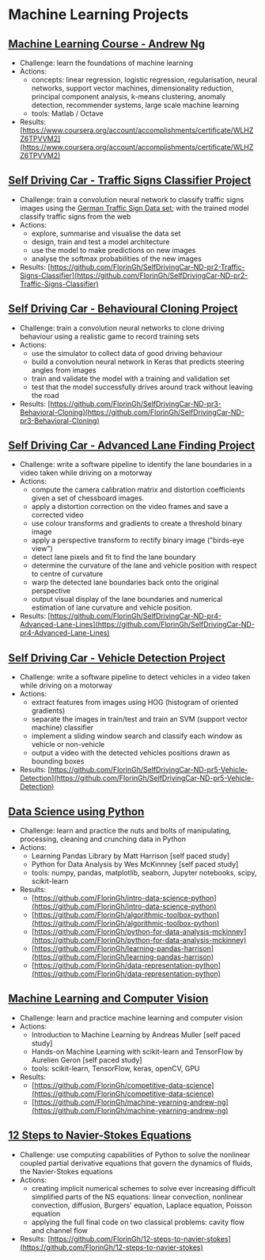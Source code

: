 # Machine Learning Projects

## [**Machine Learning Course - Andrew Ng**](https://fgheorghe.gitbook.io/machine-learning/machine-learning-course)

* Challenge:  learn the foundations of machine learning
* Actions:
  * concepts: linear regression, logistic regression, regularisation, neural networks, support vector machines, dimensionality reduction, principal component analysis, k-means clustering,  anomaly detection, recommender systems, large scale machine learning
  * tools: Matlab / Octave
* Results: [https://www.coursera.org/account/accomplishments/certificate/WLHZZ6TPVVM2](https://www.coursera.org/account/accomplishments/certificate/WLHZZ6TPVVM2)

## [Self Driving Car - Traffic Signs Classifier Project](https://fgheorghe.gitbook.io/machine-learning/traffic-signs-classifier)

* Challenge: train a  convolution neural network to classify traffic signs images using the [German Traffic Sign Data set](http://benchmark.ini.rub.de/?section=gtsrb&subsection=dataset); with the trained model classify traffic signs from the web
* Actions:
  * explore, summarise and visualise the data set
  * design, train and test a model architecture
  * use the model to make predictions on new images
  * analyse the softmax probabilities of the new images
* Results: [https://github.com/FlorinGh/SelfDrivingCar-ND-pr2-Traffic-Signs-Classifier](https://github.com/FlorinGh/SelfDrivingCar-ND-pr2-Traffic-Signs-Classifier)

## [Self Driving Car - Behavioural Cloning Project](https://fgheorghe.gitbook.io/machine-learning/behavioural-cloning)

* Challenge:  train a convolution neural networks to clone driving behaviour using a realistic game to record training sets
* Actions:
  * use the simulator to collect data of good driving behaviour
  * build a convolution neural network in Keras that predicts steering angles from images
  * train and validate the model with a training and validation set
  * test that the model successfully drives around track without leaving the road
* Results: [https://github.com/FlorinGh/SelfDrivingCar-ND-pr3-Behavioral-Cloning](https://github.com/FlorinGh/SelfDrivingCar-ND-pr3-Behavioral-Cloning)

## [Self Driving Car - Advanced Lane Finding Project](https://fgheorghe.gitbook.io/machine-learning/lane-finding)

* Challenge:  write a software pipeline to identify the lane boundaries in a video taken while driving on a motorway
* Actions:
  * compute the camera calibration matrix and distortion coefficients given a set of chessboard images.
  * apply a distortion correction on the video frames and save a corrected video
  * use colour transforms and gradients to create a threshold binary image
  * apply a perspective transform to rectify binary image \("birds-eye view"\)
  * detect lane pixels and fit to find the lane boundary
  * determine the curvature of the lane and vehicle position with respect to centre of curvature
  * warp the detected lane boundaries back onto the original perspective
  * output visual display of the lane boundaries and numerical estimation of lane curvature and vehicle position.
* Results: [https://github.com/FlorinGh/SelfDrivingCar-ND-pr4-Advanced-Lane-Lines](https://github.com/FlorinGh/SelfDrivingCar-ND-pr4-Advanced-Lane-Lines)

## [Self Driving Car - Vehicle Detection Project](https://fgheorghe.gitbook.io/machine-learning/vehicle-detection)

* Challenge:  write a software pipeline to detect vehicles in a video taken while driving on a motorway
* Actions: 
  * extract features from images using HOG \(histogram of oriented gradients\)
  * separate the images in train/test and train an SVM \(support vector machine\) classifier
  * implement a sliding window search and classify each window as vehicle or non-vehicle
  * output a video with the detected vehicles positions drawn as bounding boxes
* Results: [https://github.com/FlorinGh/SelfDrivingCar-ND-pr5-Vehicle-Detection](https://github.com/FlorinGh/SelfDrivingCar-ND-pr5-Vehicle-Detection) 

## [Data Science using Python](https://fgheorghe.gitbook.io/machine-learning/data-science-python)

* Challenge:  learn and practice the nuts and bolts of manipulating, processing, cleaning and crunching data in Python
* Actions:
  * Learning Pandas Library by Matt Harrison \[self paced study\]
  * Python for Data Analysis by Wes McKinnney \[self paced study\]
  * tools: numpy, pandas, matplotlib, seaborn, Jupyter notebooks, scipy, scikit-learn
* Results:
  * [https://github.com/FlorinGh/intro-data-science-python](https://github.com/FlorinGh/intro-data-science-python)
  * [https://github.com/FlorinGh/algorithmic-toolbox-python](https://github.com/FlorinGh/algorithmic-toolbox-python)
  * [https://github.com/FlorinGh/python-for-data-analysis-mckinney](https://github.com/FlorinGh/python-for-data-analysis-mckinney)
  * [https://github.com/FlorinGh/learning-pandas-harrison](https://github.com/FlorinGh/learning-pandas-harrison)
  * [https://github.com/FlorinGh/data-representation-python](https://github.com/FlorinGh/data-representation-python)

## [Machine Learning and Computer Vision](https://fgheorghe.gitbook.io/machine-learning/machine-learning-study)

* Challenge:  learn and practice machine learning and computer vision
* Actions:
  * Introduction to Machine Learning by Andreas Muller \[self paced study\]
  * Hands-on Machine Learning with scikit-learn and TensorFlow by Aurelien Geron \[self paced study\]
  * tools: scikit-learn, TensorFlow, keras, openCV, GPU 
* Results:
  * [https://github.com/FlorinGh/competitive-data-science](https://github.com/FlorinGh/competitive-data-science)
  * [https://github.com/FlorinGh/machine-yearning-andrew-ng](https://github.com/FlorinGh/machine-yearning-andrew-ng)

## [12 Steps to Navier-Stokes Equations](https://fgheorghe.gitbook.io/machine-learning/navier-stokes)

* Challenge:  use computing capabilities of Python to solve the nonlinear coupled partial derivative equations that govern the dynamics of fluids, the Navier-Stokes equations
* Actions: 
  * creating implicit numerical schemes to solve ever increasing difficult simplified parts of the NS equations: linear convection, nonlinear convection, diffusion, Burgers' equation, Laplace equation, Poisson equation
  * applying the full final code on two classical problems: cavity flow and channel flow
* Results: [https://github.com/FlorinGh/12-steps-to-navier-stokes](https://github.com/FlorinGh/12-steps-to-navier-stokes)

